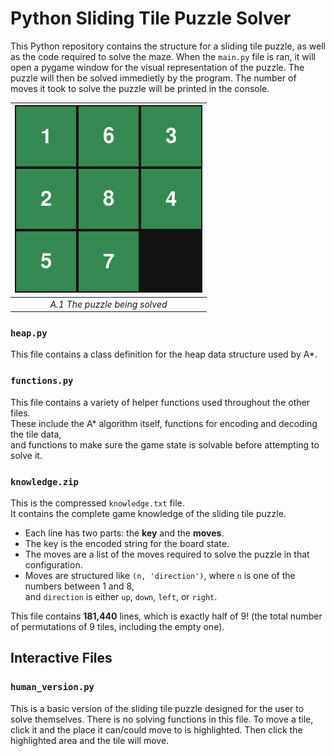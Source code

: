 # Python Sliding Tile Puzzle Solver

This Python repository contains the structure for a sliding tile puzzle, as well as the code required to solve the maze.
When the `main.py` file is ran, it will open a pygame window for the visual representation of the puzzle. The puzzle will then be solved immedietly by the program.
The number of moves it took to solve the puzzle will be printed in the console.

| ![alt text](res/puzzle_gif.gif) |
|:--:|
| *A.1 The puzzle being solved* |

### `heap.py`
This file contains a class definition for the heap data structure used by A*.

### `functions.py`
This file contains a variety of helper functions used throughout the other files.  
These include the A* algorithm itself, functions for encoding and decoding the tile data,  
and functions to make sure the game state is solvable before attempting to solve it.

### `knowledge.zip`
This is the compressed `knowledge.txt` file.  
It contains the complete game knowledge of the sliding tile puzzle.  

- Each line has two parts: the **key** and the **moves**.  
- The key is the encoded string for the board state.  
- The moves are a list of the moves required to solve the puzzle in that configuration.  
- Moves are structured like `(n, 'direction')`, where `n` is one of the numbers between 1 and 8,  
  and `direction` is either `up`, `down`, `left`, or `right`.
  
This file contains **181,440** lines, which is exactly half of $9!$ (the total number of permutations of 9 tiles, including the empty one).

## Interactive Files

### `human_version.py`
This is a basic version of the sliding tile puzzle designed for the user to solve themselves. There is no solving functions in this file. To move a tile, click it and the place it can/could move to is highlighted. Then click the highlighted area and the tile will move.
